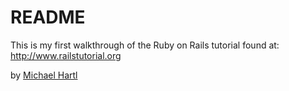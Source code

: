 # README

This is my first walkthrough of the Ruby on Rails tutorial found at: 
http://www.railstutorial.org

by [Michael Hartl](http://www.michaelhartl.com/)
